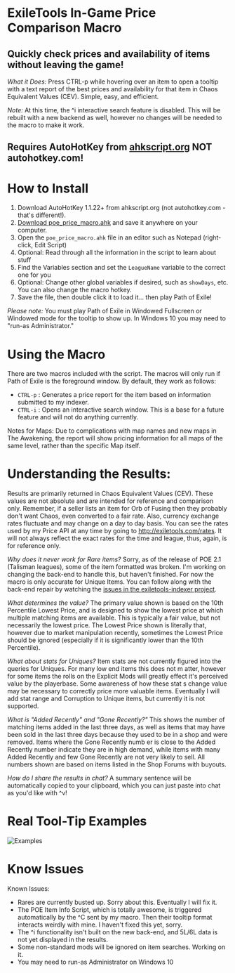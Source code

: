 # ExileTools In-Game Price Comparison Macro

## Quickly check prices and availability of items without leaving the game!

*What it Does:* Press CTRL-p while hovering over an item to open a tooltip with a text report of the best prices and availability for that item in Chaos Equivalent Values (CEV). Simple, easy, and efficient.

*Note:* At this time, the ^i interactive search feature is disabled. This will be rebuilt with a new backend as well, however no changes will be needed to the macro to make it work.

## Requires AutoHotKey from [ahkscript.org](http://ahkscript.org/download/) NOT autohotkey.com!

# How to Install

1. Download AutoHotKey 1.1.22+ from ahkscript.org (not autohotkey.com - that's different!).
2. [Download poe_price_macro.ahk](https://raw.githubusercontent.com/trackpete/exiletools-price-macro/master/poe_price_macro.ahk) and save it anywhere on your computer.
3. Open the `poe_price_macro.ahk` file in an editor such as Notepad (right-click, Edit Script)
4. Optional: Read through all the information in the script to learn about stuff
5. Find the Variables section and set the `LeagueName` variable to the correct one for you
6. Optional: Change other global variables if desired, such as `showDays`, etc. You can also change the macro hotkey.
7. Save the file, then double click it to load it... then play Path of Exile!

*Please note:* You must play Path of Exile in Windowed Fullscreen or Windowed mode for the tooltip to show up. In Windows 10 you may need to "run-as Administrator."

# Using the Macro

There are two macros included with the script. The macros will only run if Path of Exile is the foreground window. By default, they work as follows:

* `CTRL-p` : Generates a price report for the item based on information submitted to my indexer.
* `CTRL-i` : Opens an interactive search window. This is a base for a future feature and will not do anything currently.

Notes for Maps: Due to complications with map names and new maps in The Awakening, the report will show pricing information for all maps of the same level, rather than the specific Map itself.

# Understanding the Results:

Results are primarily returned in Chaos Equivalent Values (CEV). These values are not absolute and are intended for reference and comparison only. Remember, if a seller lists an item for Orb of Fusing then they probably don't want Chaos, even converted to a fair rate. Also, currency exchange rates fluctuate and may change on a day to day basis. You can see the rates used by my Price API at any time by going to http://exiletools.com/rates. It will not always reflect the exact rates for the time and league, thus, again, is for reference only.

*Why does it never work for Rare items?* Sorry, as of the release of POE 2.1 (Talisman leagues), some of the item formatted was broken. I'm working on changing the back-end to handle this, but haven't finished. For now the macro is only accurate for Unique Items. You can follow along with the back-end repair by watching the [issues in the exiletools-indexer project](https://github.com/trackpete/exiletools-indexer/issues/66).

*What determines the value?* The primary value shown is based on the 10th Percentile Lowest Price, and is designed to show the lowest price at which multiple matching items are available. This is typically a fair value, but not necessarily the lowest price. The Lowest Price shown is literally that, however due to market manipulation recently, sometimes the Lowest Price should be ignored (especially if it is significantly lower than the 10th Percentile).

*What about stats for Uniques?* Item stats are not currently figured into the queries for Uniques. For many low end items this does not m atter, however for some items the rolls on the Explicit Mods will greatly effect it's perceived value by the playerbase. Some awareness of how these stat s change value may be necessary to correctly price more valuable items. Eventually I will add stat range and Corruption to Unique items, but currently it is not supported.

*What is "Added Recently" and "Gone Recently?"* This shows the number of matching items added in the last three days, as well as items that may have been sold in the last three days because they used to be in a shop and were removed. Items where the Gone Recently numb er is close to the Added Recently number indicate they are in high demand, while items with many Added Recently and few Gone Recently are not very likely to sell. All numbers shown are based on items listed in the Shop Forums with buyouts.

*How do I share the results in chat?* A summary sentence will be automatically copied to your clipboard, which you can just paste into chat as you'd like with ^v!

# Real Tool-Tip Examples

![Examples](http://exiletools.com/img/price-examples.jpg)

# Know Issues

Known Issues:

* Rares are currently busted up. Sorry about this. Eventually I will fix it.
* The POE Item Info Script, which is totally awesome, is triggered automatically by the ^C sent by my macro. Then their tooltip format interacts weirdly with mine. I haven't fixed this yet, sorry.
* The ^i functionality isn't built on the new back-end, and 5L/6L data is not yet displayed in the results.
* Some non-standard mods will be ignored on item searches. Working on it.
* You may need to run-as Administrator on Windows 10
